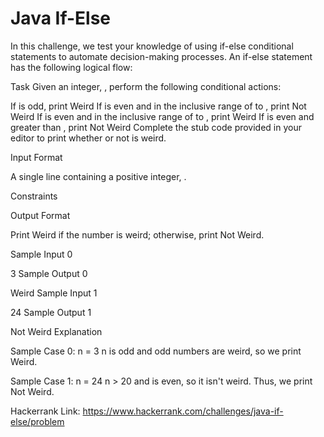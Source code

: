# Java If-Else

In this challenge, we test your knowledge of using if-else conditional statements to automate decision-making processes. An if-else statement has the following logical flow:

Task
Given an integer, , perform the following conditional actions:

If  is odd, print Weird
If  is even and in the inclusive range of  to , print Not Weird
If  is even and in the inclusive range of  to , print Weird
If  is even and greater than , print Not Weird
Complete the stub code provided in your editor to print whether or not  is weird.

Input Format

A single line containing a positive integer, .

Constraints

Output Format

Print Weird if the number is weird; otherwise, print Not Weird.

Sample Input 0

3
Sample Output 0

Weird
Sample Input 1

24
Sample Output 1

Not Weird
Explanation

Sample Case 0: n = 3
n is odd and odd numbers are weird, so we print Weird.

Sample Case 1: n = 24
n > 20 and is even, so it isn't weird. Thus, we print Not Weird.

Hackerrank Link: https://www.hackerrank.com/challenges/java-if-else/problem
